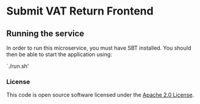 
# Submit VAT Return Frontend

## Running the service

In order to run this microservice, you must have SBT installed. You should then be able to start the application using:

`./run.sh'


### License
This code is open source software licensed under the [Apache 2.0 License]("http://www.apache.org/licenses/LICENSE-2.0.html").

